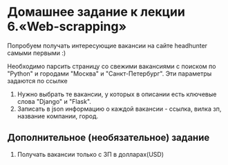 # Домашнее задание к лекции 6.«Web-scrapping»
Попробуем получать интересующие вакансии на сайте headhunter самыми первыми :)

Необходимо парсить страницу со свежими вакансиями с поиском по "Python" и городами "Москва" и "Санкт-Петербург". Эти параметры задаются по ссылке
1. Нужно выбрать те вакансии, у которых в описании есть ключевые слова "Django" и "Flask".
2. Записать в json информацию о каждой вакансии - ссылка, вилка зп, название компании, город.
## Дополнительное (необязательное) задание
1. Получать вакансии только с ЗП в долларах(USD)
